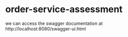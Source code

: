 # order-service-assessment
we can access the swagger documentation at http://localhost:8080/swagger-ui.html
